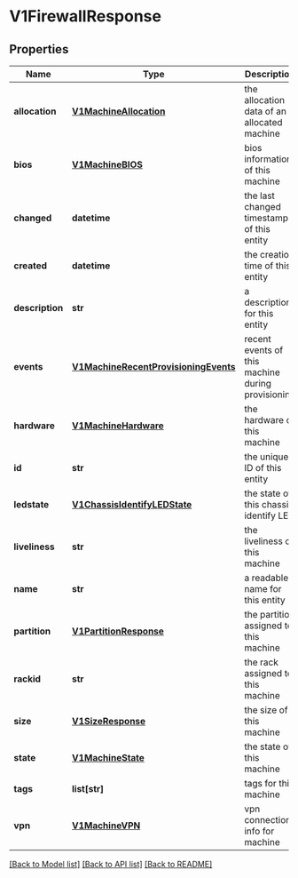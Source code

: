 # V1FirewallResponse

## Properties
Name | Type | Description | Notes
------------ | ------------- | ------------- | -------------
**allocation** | [**V1MachineAllocation**](V1MachineAllocation.md) | the allocation data of an allocated machine | [optional] 
**bios** | [**V1MachineBIOS**](V1MachineBIOS.md) | bios information of this machine | 
**changed** | **datetime** | the last changed timestamp of this entity | [optional] 
**created** | **datetime** | the creation time of this entity | [optional] 
**description** | **str** | a description for this entity | [optional] 
**events** | [**V1MachineRecentProvisioningEvents**](V1MachineRecentProvisioningEvents.md) | recent events of this machine during provisioning | 
**hardware** | [**V1MachineHardware**](V1MachineHardware.md) | the hardware of this machine | 
**id** | **str** | the unique ID of this entity | 
**ledstate** | [**V1ChassisIdentifyLEDState**](V1ChassisIdentifyLEDState.md) | the state of this chassis identify LED | 
**liveliness** | **str** | the liveliness of this machine | 
**name** | **str** | a readable name for this entity | [optional] 
**partition** | [**V1PartitionResponse**](V1PartitionResponse.md) | the partition assigned to this machine | [optional] 
**rackid** | **str** | the rack assigned to this machine | [optional] 
**size** | [**V1SizeResponse**](V1SizeResponse.md) | the size of this machine | [optional] 
**state** | [**V1MachineState**](V1MachineState.md) | the state of this machine | 
**tags** | **list[str]** | tags for this machine | 
**vpn** | [**V1MachineVPN**](V1MachineVPN.md) | vpn connection info for machine | [optional] 

[[Back to Model list]](../README.md#documentation-for-models) [[Back to API list]](../README.md#documentation-for-api-endpoints) [[Back to README]](../README.md)


